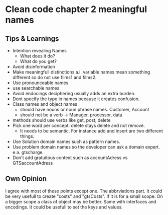 # Clean code chapter 2 meaningful names

## Tips & Learnings
- Intention revealing Names
    - What does it do?
    - What do you get?
- Avoid disinformation
- Make meaningfull distinctions a.i. variable names mean something different so do not use films1 and films2.
- Use pronounceable names
- use searchable names
- Avoid endocings deciphering usually adds an extra burden.
- Dont specify the type in names because it creates confusion.
- Class names and object names
    -  should have nouns or noun phrase names. Customer, Account
    - should not be a verb -> Manager, processor, data
- methods should use verbs like get, post, delete
- Pick one word per concept: delete stays delete and not remove.
    - It needs to be semantic. For instance add and insert are two different things.
- Use Solution domain names such as pattern names.
- Use problem domain names so the developer can ask a domain expert. e.a. gtscharge.
- Don't add gratuitous context such as accountAdress vs GTSaccountAdress

## Own Opinion
I agree with most of these points except one. The abbrviations part. It could be very usefull to create "costs" and "gtsCosts". If it is for a small scope. On a bigger scope a class of object may be better. 
Same with interfaces and encodings. It could be usefull to set the keys and values.
